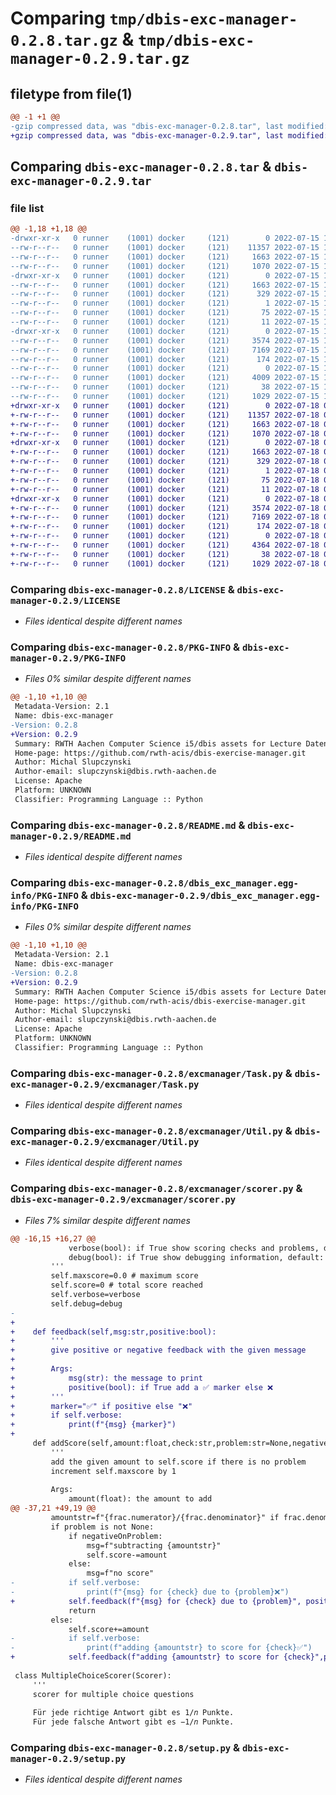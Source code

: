 # Comparing `tmp/dbis-exc-manager-0.2.8.tar.gz` & `tmp/dbis-exc-manager-0.2.9.tar.gz`

## filetype from file(1)

```diff
@@ -1 +1 @@
-gzip compressed data, was "dbis-exc-manager-0.2.8.tar", last modified: Fri Jul 15 13:11:06 2022, max compression
+gzip compressed data, was "dbis-exc-manager-0.2.9.tar", last modified: Mon Jul 18 06:08:25 2022, max compression
```

## Comparing `dbis-exc-manager-0.2.8.tar` & `dbis-exc-manager-0.2.9.tar`

### file list

```diff
@@ -1,18 +1,18 @@
-drwxr-xr-x   0 runner    (1001) docker     (121)        0 2022-07-15 13:11:06.521142 dbis-exc-manager-0.2.8/
--rw-r--r--   0 runner    (1001) docker     (121)    11357 2022-07-15 13:10:57.000000 dbis-exc-manager-0.2.8/LICENSE
--rw-r--r--   0 runner    (1001) docker     (121)     1663 2022-07-15 13:11:06.521142 dbis-exc-manager-0.2.8/PKG-INFO
--rw-r--r--   0 runner    (1001) docker     (121)     1070 2022-07-15 13:10:57.000000 dbis-exc-manager-0.2.8/README.md
-drwxr-xr-x   0 runner    (1001) docker     (121)        0 2022-07-15 13:11:06.521142 dbis-exc-manager-0.2.8/dbis_exc_manager.egg-info/
--rw-r--r--   0 runner    (1001) docker     (121)     1663 2022-07-15 13:11:06.000000 dbis-exc-manager-0.2.8/dbis_exc_manager.egg-info/PKG-INFO
--rw-r--r--   0 runner    (1001) docker     (121)      329 2022-07-15 13:11:06.000000 dbis-exc-manager-0.2.8/dbis_exc_manager.egg-info/SOURCES.txt
--rw-r--r--   0 runner    (1001) docker     (121)        1 2022-07-15 13:11:06.000000 dbis-exc-manager-0.2.8/dbis_exc_manager.egg-info/dependency_links.txt
--rw-r--r--   0 runner    (1001) docker     (121)       75 2022-07-15 13:11:06.000000 dbis-exc-manager-0.2.8/dbis_exc_manager.egg-info/requires.txt
--rw-r--r--   0 runner    (1001) docker     (121)       11 2022-07-15 13:11:06.000000 dbis-exc-manager-0.2.8/dbis_exc_manager.egg-info/top_level.txt
-drwxr-xr-x   0 runner    (1001) docker     (121)        0 2022-07-15 13:11:06.521142 dbis-exc-manager-0.2.8/excmanager/
--rw-r--r--   0 runner    (1001) docker     (121)     3574 2022-07-15 13:10:57.000000 dbis-exc-manager-0.2.8/excmanager/Task.py
--rw-r--r--   0 runner    (1001) docker     (121)     7169 2022-07-15 13:10:57.000000 dbis-exc-manager-0.2.8/excmanager/Util.py
--rw-r--r--   0 runner    (1001) docker     (121)      174 2022-07-15 13:10:57.000000 dbis-exc-manager-0.2.8/excmanager/Version.py
--rw-r--r--   0 runner    (1001) docker     (121)        0 2022-07-15 13:10:57.000000 dbis-exc-manager-0.2.8/excmanager/__init__.py
--rw-r--r--   0 runner    (1001) docker     (121)     4009 2022-07-15 13:10:57.000000 dbis-exc-manager-0.2.8/excmanager/scorer.py
--rw-r--r--   0 runner    (1001) docker     (121)       38 2022-07-15 13:11:06.521142 dbis-exc-manager-0.2.8/setup.cfg
--rw-r--r--   0 runner    (1001) docker     (121)     1029 2022-07-15 13:10:57.000000 dbis-exc-manager-0.2.8/setup.py
+drwxr-xr-x   0 runner    (1001) docker     (121)        0 2022-07-18 06:08:25.989611 dbis-exc-manager-0.2.9/
+-rw-r--r--   0 runner    (1001) docker     (121)    11357 2022-07-18 06:08:13.000000 dbis-exc-manager-0.2.9/LICENSE
+-rw-r--r--   0 runner    (1001) docker     (121)     1663 2022-07-18 06:08:25.989611 dbis-exc-manager-0.2.9/PKG-INFO
+-rw-r--r--   0 runner    (1001) docker     (121)     1070 2022-07-18 06:08:13.000000 dbis-exc-manager-0.2.9/README.md
+drwxr-xr-x   0 runner    (1001) docker     (121)        0 2022-07-18 06:08:25.989611 dbis-exc-manager-0.2.9/dbis_exc_manager.egg-info/
+-rw-r--r--   0 runner    (1001) docker     (121)     1663 2022-07-18 06:08:25.000000 dbis-exc-manager-0.2.9/dbis_exc_manager.egg-info/PKG-INFO
+-rw-r--r--   0 runner    (1001) docker     (121)      329 2022-07-18 06:08:25.000000 dbis-exc-manager-0.2.9/dbis_exc_manager.egg-info/SOURCES.txt
+-rw-r--r--   0 runner    (1001) docker     (121)        1 2022-07-18 06:08:25.000000 dbis-exc-manager-0.2.9/dbis_exc_manager.egg-info/dependency_links.txt
+-rw-r--r--   0 runner    (1001) docker     (121)       75 2022-07-18 06:08:25.000000 dbis-exc-manager-0.2.9/dbis_exc_manager.egg-info/requires.txt
+-rw-r--r--   0 runner    (1001) docker     (121)       11 2022-07-18 06:08:25.000000 dbis-exc-manager-0.2.9/dbis_exc_manager.egg-info/top_level.txt
+drwxr-xr-x   0 runner    (1001) docker     (121)        0 2022-07-18 06:08:25.989611 dbis-exc-manager-0.2.9/excmanager/
+-rw-r--r--   0 runner    (1001) docker     (121)     3574 2022-07-18 06:08:13.000000 dbis-exc-manager-0.2.9/excmanager/Task.py
+-rw-r--r--   0 runner    (1001) docker     (121)     7169 2022-07-18 06:08:13.000000 dbis-exc-manager-0.2.9/excmanager/Util.py
+-rw-r--r--   0 runner    (1001) docker     (121)      174 2022-07-18 06:08:13.000000 dbis-exc-manager-0.2.9/excmanager/Version.py
+-rw-r--r--   0 runner    (1001) docker     (121)        0 2022-07-18 06:08:13.000000 dbis-exc-manager-0.2.9/excmanager/__init__.py
+-rw-r--r--   0 runner    (1001) docker     (121)     4364 2022-07-18 06:08:13.000000 dbis-exc-manager-0.2.9/excmanager/scorer.py
+-rw-r--r--   0 runner    (1001) docker     (121)       38 2022-07-18 06:08:25.989611 dbis-exc-manager-0.2.9/setup.cfg
+-rw-r--r--   0 runner    (1001) docker     (121)     1029 2022-07-18 06:08:13.000000 dbis-exc-manager-0.2.9/setup.py
```

### Comparing `dbis-exc-manager-0.2.8/LICENSE` & `dbis-exc-manager-0.2.9/LICENSE`

 * *Files identical despite different names*

### Comparing `dbis-exc-manager-0.2.8/PKG-INFO` & `dbis-exc-manager-0.2.9/PKG-INFO`

 * *Files 0% similar despite different names*

```diff
@@ -1,10 +1,10 @@
 Metadata-Version: 2.1
 Name: dbis-exc-manager
-Version: 0.2.8
+Version: 0.2.9
 Summary: RWTH Aachen Computer Science i5/dbis assets for Lecture Datenbanken und Informationssysteme
 Home-page: https://github.com/rwth-acis/dbis-exercise-manager.git
 Author: Michal Slupczynski
 Author-email: slupczynski@dbis.rwth-aachen.de
 License: Apache
 Platform: UNKNOWN
 Classifier: Programming Language :: Python
```

### Comparing `dbis-exc-manager-0.2.8/README.md` & `dbis-exc-manager-0.2.9/README.md`

 * *Files identical despite different names*

### Comparing `dbis-exc-manager-0.2.8/dbis_exc_manager.egg-info/PKG-INFO` & `dbis-exc-manager-0.2.9/dbis_exc_manager.egg-info/PKG-INFO`

 * *Files 0% similar despite different names*

```diff
@@ -1,10 +1,10 @@
 Metadata-Version: 2.1
 Name: dbis-exc-manager
-Version: 0.2.8
+Version: 0.2.9
 Summary: RWTH Aachen Computer Science i5/dbis assets for Lecture Datenbanken und Informationssysteme
 Home-page: https://github.com/rwth-acis/dbis-exercise-manager.git
 Author: Michal Slupczynski
 Author-email: slupczynski@dbis.rwth-aachen.de
 License: Apache
 Platform: UNKNOWN
 Classifier: Programming Language :: Python
```

### Comparing `dbis-exc-manager-0.2.8/excmanager/Task.py` & `dbis-exc-manager-0.2.9/excmanager/Task.py`

 * *Files identical despite different names*

### Comparing `dbis-exc-manager-0.2.8/excmanager/Util.py` & `dbis-exc-manager-0.2.9/excmanager/Util.py`

 * *Files identical despite different names*

### Comparing `dbis-exc-manager-0.2.8/excmanager/scorer.py` & `dbis-exc-manager-0.2.9/excmanager/scorer.py`

 * *Files 7% similar despite different names*

```diff
@@ -16,15 +16,27 @@
             verbose(bool): if True show scoring checks and problems, default: True
             debug(bool): if True show debugging information, default: False
         '''
         self.maxscore=0.0 # maximum score
         self.score=0 # total score reached
         self.verbose=verbose
         self.debug=debug
-    
+        
+    def feedback(self,msg:str,positive:bool):
+        '''
+        give positive or negative feedback with the given message
+        
+        Args:
+            msg(str): the message to print
+            positive(bool): if True add a ✅ marker else ❌
+        '''
+        marker="✅" if positive else "❌"
+        if self.verbose:
+            print(f"{msg} {marker}")
+      
     def addScore(self,amount:float,check:str,problem:str=None,negativeOnProblem:bool=False):
         '''
         add the given amount to self.score if there is no problem 
         increment self.maxscore by 1
         
         Args:
             amount(float): the amount to add
@@ -37,21 +49,19 @@
         amountstr=f"{frac.numerator}/{frac.denominator}" if frac.denominator>1 else f"{frac.numerator}"
         if problem is not None:
             if negativeOnProblem:
                 msg=f"subtracting {amountstr}"
                 self.score-=amount
             else:
                 msg=f"no score"
-            if self.verbose:
-                print(f"{msg} for {check} due to {problem}❌")
+            self.feedback(f"{msg} for {check} due to {problem}", positive=False)
             return
         else:
             self.score+=amount
-            if self.verbose:
-                print(f"adding {amountstr} to score for {check}✅")
+            self.feedback(f"adding {amountstr} to score for {check}",positive=True)
                 
 class MultipleChoiceScorer(Scorer):
     '''
     scorer for multiple choice questions
     
     Für jede richtige Antwort gibt es 1/𝑛 Punkte.
     Für jede falsche Antwort gibt es −1/𝑛 Punkte.
```

### Comparing `dbis-exc-manager-0.2.8/setup.py` & `dbis-exc-manager-0.2.9/setup.py`

 * *Files identical despite different names*

